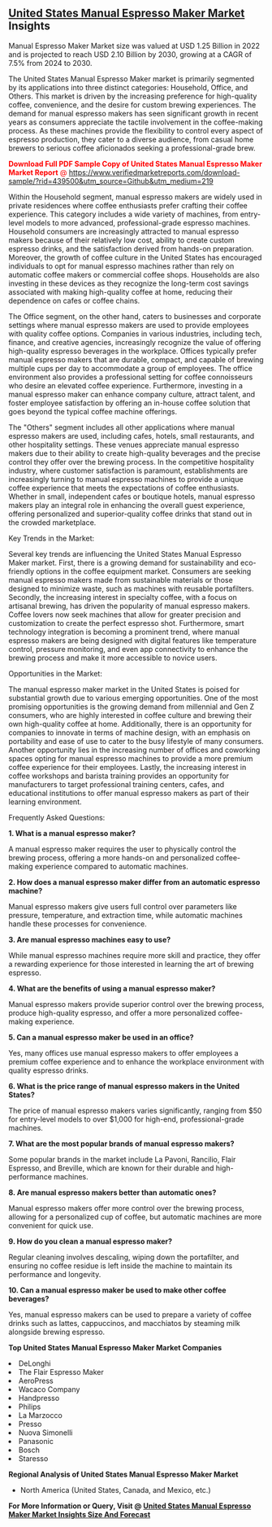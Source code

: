 <h2><a href="https://www.verifiedmarketreports.com/download-sample/?rid=439500&amp;utm_source=Github&amp;utm_medium=219" target="_blank">United States Manual Espresso Maker Market</a> Insights</h2><p>Manual Espresso Maker Market size was valued at USD 1.25 Billion in 2022 and is projected to reach USD 2.10 Billion by 2030, growing at a CAGR of 7.5% from 2024 to 2030.</p><p> <p>The United States Manual Espresso Maker market is primarily segmented by its applications into three distinct categories: Household, Office, and Others. This market is driven by the increasing preference for high-quality coffee, convenience, and the desire for custom brewing experiences. The demand for manual espresso makers has seen significant growth in recent years as consumers appreciate the tactile involvement in the coffee-making process. As these machines provide the flexibility to control every aspect of espresso production, they cater to a diverse audience, from casual home brewers to serious coffee aficionados seeking a professional-grade brew.</p> <p><p><span class=""><span style="color: #ff0000;"><strong>Download Full PDF Sample Copy of United States Manual Espresso Maker Market Report</strong> @ </span><a href="https://www.verifiedmarketreports.com/download-sample/?rid=439500&amp;utm_source=Github&amp;utm_medium=219" target="_blank">https://www.verifiedmarketreports.com/download-sample/?rid=439500&amp;utm_source=Github&amp;utm_medium=219</a></span></p></p> <p>Within the Household segment, manual espresso makers are widely used in private residences where coffee enthusiasts prefer crafting their coffee experience. This category includes a wide variety of machines, from entry-level models to more advanced, professional-grade espresso machines. Household consumers are increasingly attracted to manual espresso makers because of their relatively low cost, ability to create custom espresso drinks, and the satisfaction derived from hands-on preparation. Moreover, the growth of coffee culture in the United States has encouraged individuals to opt for manual espresso machines rather than rely on automatic coffee makers or commercial coffee shops. Households are also investing in these devices as they recognize the long-term cost savings associated with making high-quality coffee at home, reducing their dependence on cafes or coffee chains. <p>The Office segment, on the other hand, caters to businesses and corporate settings where manual espresso makers are used to provide employees with quality coffee options. Companies in various industries, including tech, finance, and creative agencies, increasingly recognize the value of offering high-quality espresso beverages in the workplace. Offices typically prefer manual espresso makers that are durable, compact, and capable of brewing multiple cups per day to accommodate a group of employees. The office environment also provides a professional setting for coffee connoisseurs who desire an elevated coffee experience. Furthermore, investing in a manual espresso maker can enhance company culture, attract talent, and foster employee satisfaction by offering an in-house coffee solution that goes beyond the typical coffee machine offerings. <p>The "Others" segment includes all other applications where manual espresso makers are used, including cafes, hotels, small restaurants, and other hospitality settings. These venues appreciate manual espresso makers due to their ability to create high-quality beverages and the precise control they offer over the brewing process. In the competitive hospitality industry, where customer satisfaction is paramount, establishments are increasingly turning to manual espresso machines to provide a unique coffee experience that meets the expectations of coffee enthusiasts. Whether in small, independent cafes or boutique hotels, manual espresso makers play an integral role in enhancing the overall guest experience, offering personalized and superior-quality coffee drinks that stand out in the crowded marketplace. <p>Key Trends in the Market:</p> <p>Several key trends are influencing the United States Manual Espresso Maker market. First, there is a growing demand for sustainability and eco-friendly options in the coffee equipment market. Consumers are seeking manual espresso makers made from sustainable materials or those designed to minimize waste, such as machines with reusable portafilters. Secondly, the increasing interest in specialty coffee, with a focus on artisanal brewing, has driven the popularity of manual espresso makers. Coffee lovers now seek machines that allow for greater precision and customization to create the perfect espresso shot. Furthermore, smart technology integration is becoming a prominent trend, where manual espresso makers are being designed with digital features like temperature control, pressure monitoring, and even app connectivity to enhance the brewing process and make it more accessible to novice users. <p>Opportunities in the Market:</p> <p>The manual espresso maker market in the United States is poised for substantial growth due to various emerging opportunities. One of the most promising opportunities is the growing demand from millennial and Gen Z consumers, who are highly interested in coffee culture and brewing their own high-quality coffee at home. Additionally, there is an opportunity for companies to innovate in terms of machine design, with an emphasis on portability and ease of use to cater to the busy lifestyle of many consumers. Another opportunity lies in the increasing number of offices and coworking spaces opting for manual espresso machines to provide a more premium coffee experience for their employees. Lastly, the increasing interest in coffee workshops and barista training provides an opportunity for manufacturers to target professional training centers, cafes, and educational institutions to offer manual espresso makers as part of their learning environment. <p>Frequently Asked Questions:</p> <p><b>1. What is a manual espresso maker?</b></p> <p>A manual espresso maker requires the user to physically control the brewing process, offering a more hands-on and personalized coffee-making experience compared to automatic machines.</p> <p><b>2. How does a manual espresso maker differ from an automatic espresso machine?</b></p> <p>Manual espresso makers give users full control over parameters like pressure, temperature, and extraction time, while automatic machines handle these processes for convenience.</p> <p><b>3. Are manual espresso machines easy to use?</b></p> <p>While manual espresso machines require more skill and practice, they offer a rewarding experience for those interested in learning the art of brewing espresso.</p> <p><b>4. What are the benefits of using a manual espresso maker?</b></p> <p>Manual espresso makers provide superior control over the brewing process, produce high-quality espresso, and offer a more personalized coffee-making experience.</p> <p><b>5. Can a manual espresso maker be used in an office?</b></p> <p>Yes, many offices use manual espresso makers to offer employees a premium coffee experience and to enhance the workplace environment with quality espresso drinks.</p> <p><b>6. What is the price range of manual espresso makers in the United States?</b></p> <p>The price of manual espresso makers varies significantly, ranging from $50 for entry-level models to over $1,000 for high-end, professional-grade machines.</p> <p><b>7. What are the most popular brands of manual espresso makers?</b></p> <p>Some popular brands in the market include La Pavoni, Rancilio, Flair Espresso, and Breville, which are known for their durable and high-performance machines.</p> <p><b>8. Are manual espresso makers better than automatic ones?</b></p> <p>Manual espresso makers offer more control over the brewing process, allowing for a personalized cup of coffee, but automatic machines are more convenient for quick use.</p> <p><b>9. How do you clean a manual espresso maker?</b></p> <p>Regular cleaning involves descaling, wiping down the portafilter, and ensuring no coffee residue is left inside the machine to maintain its performance and longevity.</p> <p><b>10. Can a manual espresso maker be used to make other coffee beverages?</b></p> <p>Yes, manual espresso makers can be used to prepare a variety of coffee drinks such as lattes, cappuccinos, and macchiatos by steaming milk alongside brewing espresso.</p> </p><p><strong>Top United States Manual Espresso Maker Market Companies</strong></p><div data-test-id=""><p><li>DeLonghi</li><li> The Flair Espresso Maker</li><li> AeroPress</li><li> Wacaco Company</li><li> Handpresso</li><li> Philips</li><li> La Marzocco</li><li> Presso</li><li> Nuova Simonelli</li><li> Panasonic</li><li> Bosch</li><li> Staresso</li></p><div><strong>Regional Analysis of&nbsp;United States Manual Espresso Maker Market</strong></div><ul><li dir="ltr"><p dir="ltr">North America&nbsp;(United States, Canada, and Mexico, etc.)</p></li></ul><p><strong>For More Information or Query, Visit @&nbsp;</strong><strong><a href="https://www.verifiedmarketreports.com/product/manual-espresso-maker-market/?utm_source=Github&amp;utm_medium=219" target="_blank">United States Manual Espresso Maker Market Insights Size And Forecast</a></strong></p></div>
